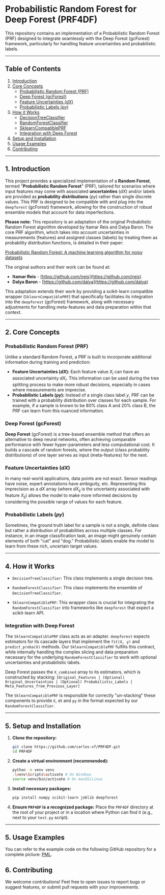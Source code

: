 # Probabilistic Random Forest for Deep Forest (PRF4DF)

This repository contains an implementation of a Probabilistic Random Forest (PRF) designed to integrate seamlessly with the Deep Forest (gcForest) framework, particularly for handling feature uncertainties and probabilistic labels.

---

## Table of Contents

1.  [Introduction](#introduction)
2.  [Core Concepts](#core-concepts)
    * [Probabilistic Random Forest (PRF)](#probabilistic-random-forest-prf)
    * [Deep Forest (gcForest)](#deep-forest-gcforest)
    * [Feature Uncertainties ($dX$)](#feature-uncertainties-dx)
    * [Probabilistic Labels ($py$)](#probabilistic-labels-py)
3.  [How it Works](#how-it-works)
    * [DecisionTreeClassifier](#decisiontreeclassifier)
    * [RandomForestClassifier](#randomforestclassifier)
    * [SklearnCompatiblePRF](#sklearncompatibleprf)
    * [Integration with Deep Forest](#integration-with-deep-forest)
4.  [Setup and Installation](#setup-and-installation)
5.  [Usage Examples](#usage-examples)
6.  [Contributing](#contributing)

---

## 1. Introduction

This project provides a specialized implementation of a **Random Forest**, termed "**Probabilistic Random Forest**" (PRF), tailored for scenarios where input features may come with associated **uncertainties** ($dX$) and/or labels are provided as **probability distributions** ($py$) rather than single discrete values. This PRF is designed to be compatible with and plug into the `deepforest` (gcForest) framework, allowing for the construction of robust ensemble models that account for data imperfections.

**Please note:** This repository is an adaptation of the original Probabilistic Random Forest algorithm developed by Itamar Reis and Dalya Baron. The core PRF algorithm, which takes into account uncertainties in measurements (features) and assigned classes (labels) by treating them as probability distribution functions, is detailed in their paper:

[Probabilistic Random Forest: A machine learning algorithm for noisy datasets](https://arxiv.org/abs/1811.05994v1)

The original authors and their work can be found at:

* **Itamar Reis** - [https://github.com/ireis](https://github.com/ireis)
* **Dalya Baron** - [https://github.com/dalya](https://github.com/dalya)

This adaptation extends their work by providing a scikit-learn compatible wrapper (`SklearnCompatiblePRF`) that specifically facilitates its integration into the `deepforest` (gcForest) framework, along with necessary adjustments for handling meta-features and data preparation within that context.

---

## 2. Core Concepts

### Probabilistic Random Forest (PRF)

Unlike a standard Random Forest, a PRF is built to incorporate additional information during training and prediction:

* **Feature Uncertainties ($dX$):** Each feature value $X_i$ can have an associated uncertainty $dX_i$. This information can be used during the tree splitting process to make more robust decisions, especially in cases where measurements are imprecise.
* **Probabilistic Labels ($py$):** Instead of a single class label $y$, PRF can be trained with a probability distribution over classes for each sample. For example, if a sample is known to be 80% class A and 20% class B, the PRF can learn from this nuanced information.

### Deep Forest (gcForest)

**Deep Forest** (gcForest) is a tree-based ensemble method that offers an alternative to deep neural networks, often achieving comparable performance with fewer hyper-parameters and less computational cost. It builds a cascade of random forests, where the output (class probability distributions) of one layer serves as input (meta-features) for the next.

### Feature Uncertainties ($dX$)

In many real-world applications, data points are not exact. Sensor readings have noise, expert annotations have ambiguity, etc. Representing this imprecision as a $dX$ array (where $dX_{ij}$ is the uncertainty associated with feature $X_{ij}$) allows the model to make more informed decisions by considering the possible range of values for each feature.

### Probabilistic Labels ($py$)

Sometimes, the ground truth label for a sample is not a single, definite class but rather a distribution of probabilities across multiple classes. For instance, in an image classification task, an image might genuinely contain elements of both "cat" and "dog." Probabilistic labels enable the model to learn from these rich, uncertain target values.

---

## 4. How it Works

- `DecisionTreeClassifier`: This class implements a single decision tree.

- `RandomForestClassifier`: This class implements the ensemble of `DecisionTreeClassifier`.

- `SklearnCompatiblePRF`: This wrapper class is crucial for integrating the `RandomForestClassifier` into frameworks like `deepforest` that expect a scikit-learn API.

### Integration with Deep Forest

The `SklearnCompatiblePRF` class acts as an adapter. `deepforest` expects estimators for its cascade layers that implement the `fit(X, y)` and `predict_proba(X)` methods. Our `SklearnCompatiblePRF` fulfills this contract, while internally handling the complex slicing and data preparation necessary for the underlying `RandomForestClassifier` to work with optional uncertainties and probabilistic labels.

Deep Forest passes the `X_combined` array to its estimators, which is constructed by stacking:
`[Original_Features | (Optional) Original_Uncertainties | (Optional) Probabilistic_Labels | Meta_Features_from_Previous_Layer]`

The `SklearnCompatiblePRF` is responsible for correctly "un-stacking" these components to provide `X`, `dX` and `py` in the format expected by our `RandomForestClassifier`.

---

## 5. Setup and Installation

1.  **Clone the repository:**
    ```bash
    git clone https://github.com/carlos-vf/PRF4DF.git
    cd PRF4DF
    ```
2.  **Create a virtual environment (recommended):**
    ```bash
    python -m venv venv
    .\venv\Scripts\activate # On Windows
    source venv/bin/activate # On macOS/Linux
    ```
3.  **Install necessary packages:**
    ```bash
    pip install numpy scikit-learn joblib deepforest
    ```

4.  **Ensure `PRF4DF` is a recognized package:**
    Place the `PRF4DF` directory at the root of your project or in a location where Python can find it (e.g., next to your `test.py` script).

---

## 5. Usage Examples

You can refer to the example code on the following GitHub repository for a complete picture: [PML](https://github.com/carlos-vf/PML/tree/main/test).

## 6. Contributing
We welcome contributions! Feel free to open issues to report bugs or suggest features, or submit pull requests with your improvements.